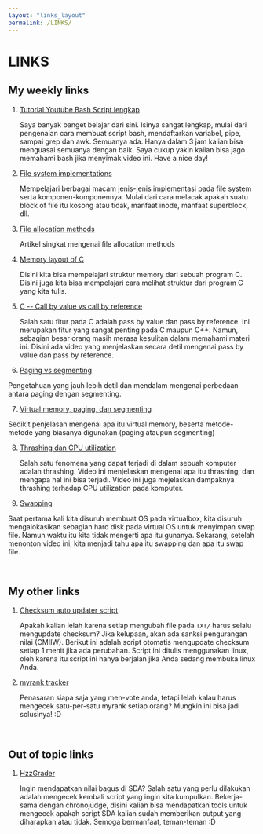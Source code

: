 ```yaml
---
layout: "links_layout"
permalink: /LINKS/
---
```



# LINKS




## My weekly links

1. [Tutorial Youtube Bash Script lengkap](https://www.youtube.com/watch?v=e7BufAVwDiM)

	Saya banyak banget belajar dari sini. Isinya sangat lengkap, mulai dari pengenalan cara membuat script bash, mendaftarkan variabel, pipe, sampai grep dan awk. Semuanya ada. Hanya dalam 3 jam kalian bisa menguasai semuanya dengan baik. Saya cukup yakin kalian bisa jago memahami bash jika menyimak video ini. Have a nice day!

2. [File system implementations](https://www.youtube.com/watch?v=JoTIG_ElTyY)

	Mempelajari berbagai macam jenis-jenis implementasi pada file system serta komponen-komponennya. Mulai dari cara melacak apakah suatu block of file itu kosong atau tidak, manfaat inode, manfaat superblock, dll.

3. [File allocation methods](https://www.geeksforgeeks.org/file-allocation-methods/)

	Artikel singkat mengenai file allocation methods

4. [Memory layout of C](https://www.youtube.com/watch?v=kpWG423uQIw)

   Disini kita bisa mempelajari struktur memory dari sebuah program C. Disini juga kita bisa mempelajari cara melihat struktur dari program C yang kita tulis.

5. [C -- Call by value vs call by reference](https://www.youtube.com/watch?v=HEiPxjVR8CU)

   Salah satu fitur pada C adalah pass by value dan pass by reference. Ini merupakan fitur yang sangat penting pada C maupun C++. Namun, sebagian besar orang masih merasa kesulitan dalam memahami materi ini. Disini ada video yang menjelaskan secara detil mengenai pass by value dan pass by reference.

6. [Paging vs segmenting](https://www.youtube.com/watch?v=p9yZNLeOj4s)

  Pengetahuan yang jauh lebih detil dan mendalam mengenai perbedaan antara paging dengan segmenting.  

7. [Virtual memory, paging, dan segmenting](https://www.youtube.com/watch?v=qeOBEOBJREs)

  Sedikit penjelasan mengenai apa itu virtual memory, beserta metode-metode yang biasanya digunakan (paging ataupun segmenting)

8. [Thrashing dan CPU utilization](https://www.youtube.com/watch?v=mIJIDC-u8JU)

   Salah satu fenomena yang dapat terjadi di dalam sebuah komputer adalah thrashing. Video ini menjelaskan mengenai apa itu thrashing, dan mengapa hal ini bisa terjadi. Video ini juga mejelaskan dampaknya thrashing terhadap CPU utilization pada komputer.

9. [Swapping](https://www.youtube.com/watch?v=Qt49Hzh_TDc)

  Saat pertama kali kita disuruh membuat OS pada virtualbox, kita disuruh mengalokasikan sebagian hard disk pada virtual OS untuk menyimpan swap file. Namun waktu itu kita tidak mengerti apa itu gunanya. Sekarang, setelah menonton video ini, kita menjadi tahu apa itu swapping dan apa itu swap file.



<br>

## My other links

1. [Checksum auto updater script](https://github.com/Hzz-Hzz/my_os212_useful_scripts/tree/main/automatic_checksum_updater)

   Apakah kalian lelah karena setiap mengubah file pada `TXT/` harus selalu mengupdate checksum? Jika kelupaan, akan ada sanksi pengurangan nilai (CMIIW). Berikut ini adalah script otomatis mengupdate checksum setiap 1 menit jika ada perubahan. Script ini ditulis menggunakan linux, oleh karena itu script ini hanya berjalan jika Anda sedang membuka linux Anda.

2. [myrank tracker](https://github.com/Hzz-Hzz/my_os212_useful_scripts/tree/main/rank_tracker)

   Penasaran siapa saja yang men-vote anda, tetapi lelah kalau harus mengecek satu-per-satu myrank setiap orang? Mungkin ini bisa jadi solusinya! :D



<br>

## Out of topic links


1. [HzzGrader](https://github.com/Hzzkygcs/SDA)

	Ingin mendapatkan nilai bagus di SDA? Salah satu yang perlu dilakukan adalah mengecek kembali script yang ingin kita kumpulkan. Bekerja-sama dengan chronojudge, disini kalian bisa mendapatkan tools untuk mengecek apakah script SDA kalian sudah memberikan output yang diharapkan atau tidak. Semoga bermanfaat, teman-teman :D